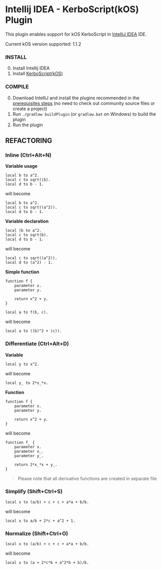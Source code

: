 # Intellij IDEA - KerboScript(kOS) Plugin
This plugin enables support for kOS KerboScript in [IntelliJ IDEA](https://www.jetbrains.com/idea/) IDE.

Current kOS version supported: 1.1.2

### INSTALL
0. Install Intellij IDEA
1. Install [KerboScript(kOS)](https://www.jetbrains.com/idea/help/installing-updating-and-uninstalling-repository-plugins.html)

### COMPILE
0. Download IntelliJ and install the plugins recommended in the [prerequisites steps](http://www.jetbrains.org/intellij/sdk/docs/tutorials/custom_language_support/prerequisites.html) (no need to check out community source files or create a project)
1. Run `./gradlew buildPlugin` (or `gradlew.bat` on Windows) to build the plugin
2. Run the plugin

REFACTORING
-----------
### Inline (Ctrl+Alt+N)
**Variable usage**

    local b to a^2.
    local c to sqrt(|b).
    local d to b - 1.

will become

    local b to a^2.
    local c to sqrt((a^2)).
    local d to b - 1.

**Variable declaration**

    local |b to a^2.
    local c to sqrt(b).
    local d to b - 1.

will become

    local c to sqrt((a^2)).
    local d to (a^2) - 1.

**Simple function**

    function f {
        parameter x.
        parameter y.

        return x^2 + y.
    }

    local a to f(b, c).

will become

    local a to ((b)^2 + (c)).

### Differentiate (Ctrl+Alt+D)
**Variable**

    local y to x^2.

will become

    local y_ to 2*x_*x.

**Function**

    function f {
        parameter x.
        parameter y.

        return x^2 + y.
    }

will become

    function f_ {
        parameter x.
        parameter x_.
        parameter y_.

        return 2*x_*x + y_.
    }

> Please note that all derivative functions are created in separate file

### Simplify (Shift+Ctrl+S)

    local x to (a/b) + c + c + a*a + b/b.

will become

    local x to a/b + 2*c + a^2 + 1.

### Normalize (Shift+Ctrl+O)

    local x to (a/b) + c + c + a*a + b/b.

will become

    local x to (a + 2*c*b + a^2*b + b)/b.

